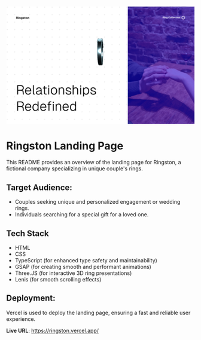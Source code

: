 ![Ringston](/public/ringston.png)

# Ringston Landing Page

This README provides an overview of the landing page for Ringston, a fictional company specializing in unique couple's rings.

## Target Audience:

- Couples seeking unique and personalized engagement or wedding rings.
- Individuals searching for a special gift for a loved one.

## Tech Stack

- HTML
- CSS
- TypeScript (for enhanced type safety and maintainability)
- GSAP (for creating smooth and performant animations)
- Three.JS (for interactive 3D ring presentations)
- Lenis (for smooth scrolling effects)

## Deployment:

Vercel is used to deploy the landing page, ensuring a fast and reliable user experience.

**Live URL**: https://ringston.vercel.app/
